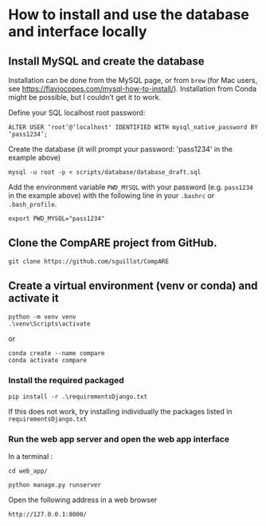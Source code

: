 
# How to install and use the database and interface locally

## Install MySQL and create the database

Installation can be done from the MySQL page, or from `brew` (for Mac users, see https://flaviocopes.com/mysql-how-to-install/). 
Installation from Conda might be possible, but I couldn't get it to work.

Define your SQL localhost root password:

    ALTER USER ‘root’@‘localhost' IDENTIFIED WITH mysql_native_password BY ‘pass1234’;

Create the database (it will prompt your password: 'pass1234' in the example above)

    mysql -u root -p < scripts/database/database_draft.sql

Add the environment variable `PWD_MYSQL` with your password (e.g. `pass1234` in the example above) with the following line in your `.bashrc` or `.bash_profile`.

    export PWD_MYSQL="pass1234"


## Clone the CompARE project from GitHub.
 
    git clone https://github.com/sguillot/CompARE

## Create a virtual environment (venv or conda) and activate it
	
    python -m venv venv
    .\venv\Scripts\activate 

or 

    conda create --name compare 
    conda activate compare
   
### Install the required packaged

    pip install -r .\requirementsDjango.txt   

If this does not work, try installing individually the packages listed in `requirementsDjango.txt`

[//]: # (### Change the settings)

[//]: # (Go to the file **web_app/web_app/settings.py** At the line &#40;75&#41; :)

[//]: # ()
[//]: # (If you don't have password to your local mysql database put this settings:)

[//]: # ()
[//]: # (<img width="186" alt="image" src="https://github.com/sguillot/CompARE/assets/122777194/d35714d9-42ad-49e7-91f5-11637d7a882c">)

[//]: # ()
[//]: # (NAME = database Name)

[//]: # ()
[//]: # (HOST = Server address &#40;here local&#41;)

[//]: # ()
[//]: # (USER = Mysql Username)

[//]: # ()
[//]: # (PASSWORD = Mysql Password)

[//]: # ()
[//]: # (PORT = Mysql Port &#40;default used by mysql is 3306&#41;)



### Run the web app server and open the web app interface

In a terminal :

    cd web_app/

    python manage.py runserver

Open the following address in a web browser

    http://127.0.0.1:8000/
